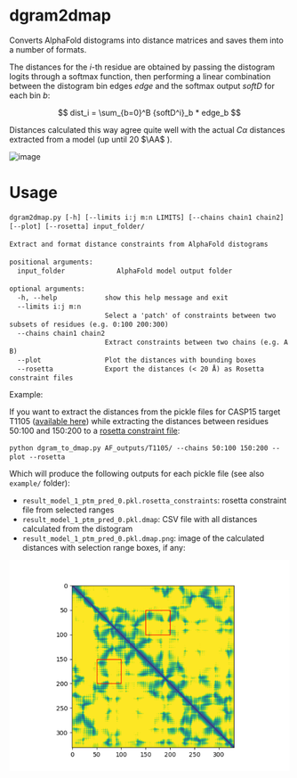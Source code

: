 # dgram2dmap

Converts AlphaFold distograms into distance matrices and saves them into a number of formats.

The distances for the $i$-th residue are obtained by passing the distogram logits through a softmax function, then performing a linear combination between the distogram bin edges $edge$ and the softmax output $softD$ for each bin $b$:

 $$ dist_i = \sum_{b=0}^B {softD^i}_b * edge_b $$

Distances calculated this way agree quite well with the actual $C\alpha$ distances extracted from a model (up until 20 $\AA$ ). 

![image](https://user-images.githubusercontent.com/50204363/192532574-9ea05200-e003-47c6-822f-eb9a86bc44cc.png)


# Usage 

```
dgram2dmap.py [-h] [--limits i:j m:n LIMITS] [--chains chain1 chain2] [--plot] [--rosetta] input_folder/

Extract and format distance constraints from AlphaFold distograms

positional arguments:
  input_folder             AlphaFold model output folder

optional arguments:
  -h, --help            show this help message and exit
  --limits i:j m:n
                        Select a 'patch' of constraints between two subsets of residues (e.g. 0:100 200:300)
  --chains chain1 chain2
                        Extract constraints between two chains (e.g. A B)
  --plot                Plot the distances with bounding boxes
  --rosetta             Export the distances (< 20 Å) as Rosetta constraint files
```

Example:

If you want to extract the distances from the pickle files for CASP15 target T1105 ([available here](http://duffman.it.liu.se/casp15/T1105/pickles.tar.gz))
while extracting the distances between residues 50:100 and 150:200 to a [rosetta constraint file](https://www.rosettacommons.org/docs/latest/rosetta_basics/file_types/constraint-file):


```
python dgram_to_dmap.py AF_outputs/T1105/ --chains 50:100 150:200 --plot --rosetta
```

Which will produce the following outputs for each pickle file (see also `example/` folder):

* `result_model_1_ptm_pred_0.pkl.rosetta_constraints`: rosetta constraint file from selected ranges
* `result_model_1_ptm_pred_0.pkl.dmap`: CSV file with all distances calculated from the distogram
* `result_model_1_ptm_pred_0.pkl.dmap.png`: image of the calculated distances with selection range boxes, if any:

![distance map plot](example/result_model_1_ptm_pred_0.pkl.dmap.png)

